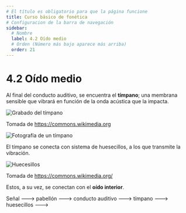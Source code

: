 ```yaml
---
# El título es obligatorio para que la página funcione
title: Curso básico de fonética
# Configuracion de la barra de navegación
sidebar:
  # Nombre
  label: 4.2 Oído medio
  # Orden (Número más bajo aparece más arriba)
  order: 21
---
```

# 4.2 Oído medio

Al final del conducto auditivo, se encuentra el **tímpano**; una membrana sensible que vibrará en función de la onda acústica que la impacta.

![Grabado del tímpano](https://upload.wikimedia.org/wikipedia/commons/4/48/Gray909.png)

Tomada de https://commons.wikimedia.org

![Fotografía de un tímpano](https://upload.wikimedia.org/wikipedia/commons/e/e2/Normal_Left_Tympanic_Membrane.jpg)

El tímpano se conecta con sistema de huesecillos, a los que transmite la vibración.

![Huecesillos](https://upload.wikimedia.org/wikipedia/commons/8/89/Illu_auditory_ossicles-es.svg)

Tomada de https://commons.wikimedia.org/

Estos, a su vez, se conectan con el **oído interior**.

Señal ---> pabellón ---> conducto auditivo ---> tímpano ---> huesecillos --->
